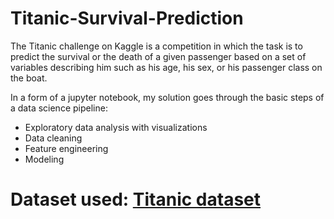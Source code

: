 # Titanic-Survival-Prediction
The Titanic challenge on Kaggle is a competition in which the task is to predict the survival or the death of a given passenger based on a set of variables describing him such as his age, his sex, or his passenger class on the boat. 

In a form of a jupyter notebook, my solution goes through the basic steps of a data science pipeline:
- Exploratory data analysis with visualizations
- Data cleaning
- Feature engineering
- Modeling

# Dataset used: [Titanic dataset](https://www.kaggle.com/competitions/titanic)

